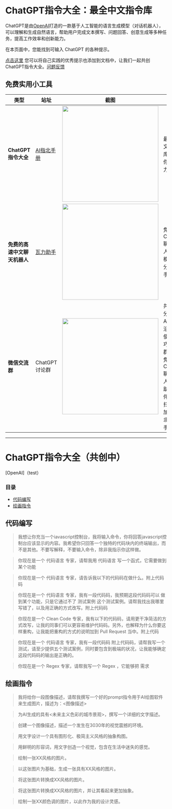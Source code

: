 # ChatGPT指令大全：最全中文指令库

ChatGPT是由[OpenAI](https://openai.com/)打造的一款基于人工智能的语言生成模型（对话机器人），可以理解和生成自然语言，帮助用户完成文本撰写、问题回答、创意生成等多种任务，提高工作效率和创新能力。

在本页面中，您能找到可输入 ChatGPT 的各种提示。

[点击这里](https://github.com/AIzhibei/chatgpt-prompts-wiki-zh/edit/main/README.md) 您可以将自己实践的优秀提示也添加到文档中，让我们一起共创ChatGPT指令大全。[问题反馈](https://github.com/AIzhibei/chatgpt-prompts-wiki-zh/issues/new)

## **免费实用小工具**

|类型|站址|截图|描述|
|  ----  | ----  | ---- | ---- |
| **ChatGPT指令大全** | [AI指北手册](https://zhibei.sh-d.com/) | <img src="https://user-images.githubusercontent.com/129523847/229248428-e26c266f-d6d6-41da-a6e2-067c6bb52abb.png" width="300"> | 最全的中文指令库，提升你的生产力 |
| **免费的高速中文聊天机器人** | [瓦力助手](http://www.waliai.com) | <img src="https://user-images.githubusercontent.com/129523847/229248947-26f93794-ab98-46a7-b73b-2c99326b1487.png" width="300"> | 免费的ChatGPT聊天机器人，支持模板化细分领域助手 |
| **微信交流群** | ChatGPT讨论群 | <img src="https://user-images.githubusercontent.com/129523847/229249754-b5de3ed9-78a6-41a3-8c71-8ed651d40586.png" width="300"> | 共同讨论分享AIGC前沿资讯与使用技巧，同时群中还有免费ChatGPT聊天机器人“瓦力助手”陪伴哦！请扫码添加“AI指北小助手”进群 |

------

# ChatGPT指令大全（共创中）
[OpenAI]（test）
### 目录
- [代码编写](#代码编写)
- [绘画指令](#绘画指令)


## 代码编写

> 我想让你充当一个iavascript控制台，我将输入命令，你将回答javascript控制台应该显示的内容。我希望你只回答一个独特的代码块内的终端输出，而不是其他。不要写解释，不要输入命令，除非我指示你这样做。

> 你现在是一个 代码语言 专家，请帮我用 代码语言 写一个函式，它需要做到 某个功能

> 你现在是一个 代码语言 专家，请告诉我以下的代码码在做什么。附上代码码

> 你现在是一个 代码语言 专家，我有一段代码码，我预期这段代码码可以 做到某个功能，只是它通过不了 测试案例 这个测试案例。请帮我找出我哪里写错了，以及用正确的方式改写。附上代码码

> 你现在是一个 Clean Code 专家，我有以下的代码码，请用更干净简洁的方式改写，让我的同事们可以更容易维护代码码。另外，也解释为什么你要这样重构，让我能把重构的方式的说明加到 Pull Request 当中。附上代码

> 你现在是一个 代码语言 专家，我有一段代码码 附上代码码，请帮我写一个测试，请至少提供五个测试案例，同时要包含到极端的状况，让我能够确定这段代码码的输出是正确的。

> 你现在是一个 Regex 专家，请帮我写一个 Regex ，它能够把 需求

## 绘画指令

> 我将给你一段图像描述，请帮我撰写一个好的prompt指令用于AI绘图软件来生成图片，描述为：<图像描述>

>为AI生成的具有<未来主义色彩的城市景观>，撰写一个详细的文字描述。

>创建一个图像描述，描述一个发生在3030年的视觉震撼的环境。

>用文字设计一个具有图形化、极简主义风格的抽象构图。

>用鲜明的形容词，用文字创造一个视觉，包含在生活中迷失的感觉。

>绘制一张XX风格的图片。

>以这张图片为基础，生成一张具有XX风格的图片。

>将这张图片转换成XX风格的图片。

>将这张图片转换成XX风格的图片，并让其看起来更加抽象。

>绘制一张XX颜色调的图片，以此作为我的设计灵感。 
